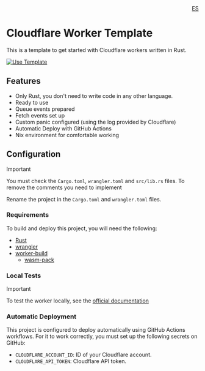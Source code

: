 <div align="right">
<a href="./README.md">ES</a>
</div>

# Cloudflare Worker Template

This is a template to get started with Cloudflare workers written in Rust.

[![Use Template](https://github.com/RustLangES/cfworker-template/assets/56278796/f111456d-4385-4a22-9467-828354c5def3)](https://github.com/new?template_owner=RustLangES&template_name=cfworker-template&owner=%40me&name=cloudflare-worker&description=My+Super+Worker+written+in+Rust&visibility=public)


## Features
- Only Rust, you don't need to write code in any other language.
- Ready to use
- Queue events prepared
- Fetch events set up
- Custom panic configured (using the log provided by Cloudflare)
- Automatic Deploy with GitHub Actions
- Nix environment for comfortable working

## Configuration

> [!IMPORTANT]
> You must check the `Cargo.toml`, `wrangler.toml` and `src/lib.rs` files.
> To remove the comments you need to implement

Rename the project in the `Cargo.toml` and `wrangler.toml` files.

### Requirements

To build and deploy this project, you will need the following:

- [Rust](https://rust-lang.org)
- [wrangler](https://developers.cloudflare.com/workers/wrangler/install-and-update/)
- [worker-build](https://crates.io/crates/worker-build)
    - [wasm-pack](https://rustwasm.github.io/wasm-pack/)

### Local Tests

> [!IMPORTANT]
> To test the worker locally, see the [official documentation](https://developers.cloudflare.com/workers/testing/local-development)

### Automatic Deployment

This project is configured to deploy automatically using GitHub Actions workflows. For it to work correctly, you must set up the following secrets on GitHub:

- `CLOUDFLARE_ACCOUNT_ID`: ID of your Cloudflare account.
- `CLOUDFLARE_API_TOKEN`: Cloudflare API token.
